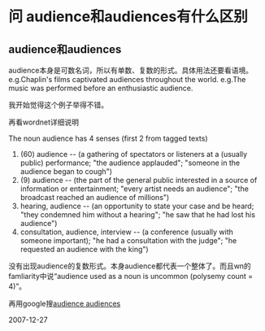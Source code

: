 # 问 audience和audiences有什么区别

## audience和audiences
audience本身是可数名词，所以有单数、复数的形式。具体用法还要看语境。
e.g.Chaplin's films captivated audiences throughout the world.
e.g.The music was performed before an enthusiastic audience.

我开始觉得这个例子举得不错。

再看wordnet详细说明

The noun audience has 4 senses (first 2 from tagged texts)
                                       
1. (60) audience -- (a gathering of spectators or listeners at a (usually public) performance; "the audience applauded"; "someone in the audience began to cough")
2. (9) audience -- (the part of the general public interested in a source of information or entertainment; "every artist needs an audience"; "the broadcast reached an audience of millions")
3. hearing, audience -- (an opportunity to state your case and be heard; "they condemned him without a hearing"; "he saw that he had lost his audience")
4. consultation, audience, interview -- (a conference (usually with someone important); "he had a consultation with the judge"; "he requested an audience with the king")

没有出现audience的复数形式。本身audience都代表一个整体了。而且wn的famliarity中说“audience used as a noun is uncommon (polysemy count = 4)”。

再用google搜[audience audiences](http://www.google.com/search?hl=en&newwindow=1&client=firefox-a&rls=com.ubuntu%3Aen-US%3Aofficial&hs=N5H&q=+audience+audiences&btnG=Search)



2007-12-27